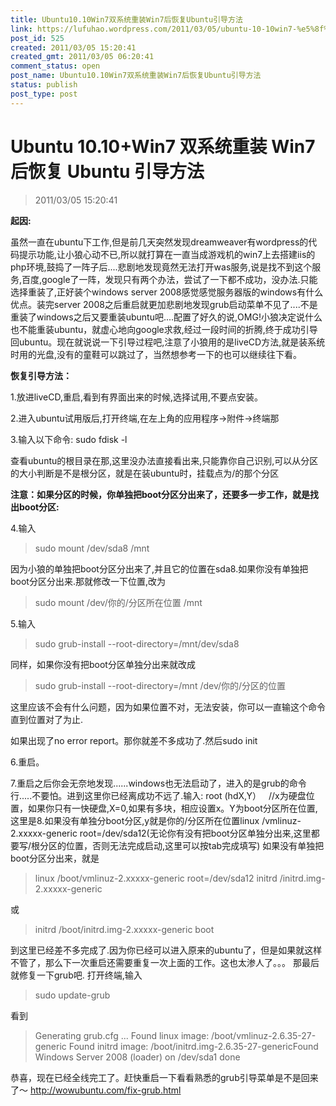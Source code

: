 ```yaml
---
title: Ubuntu10.10Win7双系统重装Win7后恢复Ubuntu引导方法
link: https://lufuhao.wordpress.com/2011/03/05/ubuntu-10-10win7-%e5%8f%8c%e7%b3%bb%e7%bb%9f%e9%87%8d%e8%a3%85-win7-%e5%90%8e%e6%81%a2%e5%a4%8d-ubuntu-%e5%bc%95%e5%af%bc%e6%96%b9%e6%b3%95/
post_id: 525
created: 2011/03/05 15:20:41
created_gmt: 2011/03/05 06:20:41
comment_status: open
post_name: Ubuntu10.10Win7双系统重装Win7后恢复Ubuntu引导方法
status: publish
post_type: post
---
```


# Ubuntu 10.10+Win7 双系统重装 Win7 后恢复 Ubuntu 引导方法

> 2011/03/05 15:20:41

 

**起因:**

虽然一直在ubuntu下工作,但是前几天突然发现dreamweaver有wordpress的代码提示功能,让小狼心动不已,所以就打算在一直当成游戏机的win7上去搭建iis的php环境,鼓捣了一阵子后....悲剧地发现竟然无法打开was服务,说是找不到这个服务,百度,google了一阵，发现只有两个办法，尝试了一下都不成功，没办法.只能选择重装了,正好装个windows server 2008感觉感觉服务器版的windows有什么优点。装完server 2008之后重启就更加悲剧地发现grub启动菜单不见了....不是重装了windows之后又要重装ubuntu吧....配置了好久的说,OMG!小狼决定说什么也不能重装ubuntu，就虚心地向google求救,经过一段时间的折腾,终于成功引导回ubuntu。现在就说说一下引导过程吧,注意了小狼用的是liveCD方法,就是装系统时用的光盘,没有的童鞋可以跳过了，当然想参考一下的也可以继续往下看。

**恢复引导方法：**

1.放进liveCD,重启,看到有界面出来的时候,选择试用,不要点安装。

2.进入ubuntu试用版后,打开终端,在左上角的应用程序->附件->终端那

3.输入以下命令: sudo fdisk -l

查看ubuntu的根目录在那,这里没办法直接看出来,只能靠你自己识别,可以从分区的大小判断是不是根分区，就是在装ubuntu时，挂载点为/的那个分区

**注意：如果分区的时候，你单独把boot分区分出来了，还要多一步工作，就是找出boot分区:**

4.输入

> sudo mount /dev/sda8 /mnt

因为小狼的单独把boot分区分出来了,并且它的位置在sda8.如果你没有单独把boot分区分出来.那就修改一下位置,改为

> sudo mount /dev/你的/分区所在位置 /mnt

5.输入

> sudo grub-install --root-directory=/mnt/dev/sda8

同样，如果你没有把boot分区单独分出来就改成

> sudo grub-install --root-directory=/mnt /dev/你的/分区的位置

这里应该不会有什么问题，因为如果位置不对，无法安装，你可以一直输这个命令直到位置对了为止.

如果出现了no error report。那你就差不多成功了.然后sudo init

6.重启。

7.重启之后你会无奈地发现......windows也无法启动了，进入的是grub的命令行.....不要怕。进到这里你已经离成功不远了.输入: root (hdX,Y）   //x为硬盘位置，如果你只有一快硬盘,X=0,如果有多块，相应设置x。Y为boot分区所在位置,这里是8.如果没有单独分boot分区,y就是你的/分区所在位置linux /vmlinuz-2.xxxxx-generic root=/dev/sda12(无论你有没有把boot分区单独分出来,这里都要写/根分区的位置，否则无法完成启动,这里可以按tab完成填写) 如果没有单独把boot分区分出来，就是

> linux /boot/vmlinuz-2.xxxxx-generic root=/dev/sda12 initrd /initrd.img-2.xxxxx-generic

或

> initrd /boot/initrd.img-2.xxxxx-generic boot

到这里已经差不多完成了.因为你已经可以进入原来的ubuntu了，但是如果就这样不管了，那么下一次重启还需要重复一次上面的工作。这也太渗人了。。。 那最后就修复一下grub吧. 打开终端,输入

> sudo update-grub

看到

> Generating grub.cfg ... Found linux image: /boot/vmlinuz-2.6.35-27-generic Found initrd image: /boot/initrd.img-2.6.35-27-genericFound Windows Server 2008 (loader) on /dev/sda1 done

恭喜，现在已经全线完工了。赶快重启一下看看熟悉的grub引导菜单是不是回来了～ <http://wowubuntu.com/fix-grub.html>

